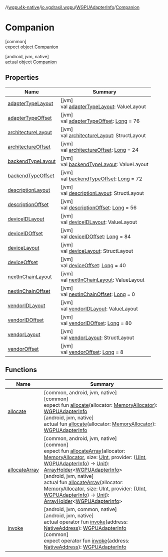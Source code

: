 //[wgpu4k-native](../../../../index.md)/[io.ygdrasil.wgpu](../../index.md)/[WGPUAdapterInfo](../index.md)/[Companion](index.md)

# Companion

[common]\
expect object [Companion](index.md)

[android, jvm, native]\
actual object [Companion](index.md)

## Properties

| Name | Summary |
|---|---|
| [adapterTypeLayout](adapter-type-layout.md) | [jvm]<br>val [adapterTypeLayout](adapter-type-layout.md): ValueLayout |
| [adapterTypeOffset](adapter-type-offset.md) | [jvm]<br>val [adapterTypeOffset](adapter-type-offset.md): [Long](https://kotlinlang.org/api/core/kotlin-stdlib/kotlin/-long/index.html) = 76 |
| [architectureLayout](architecture-layout.md) | [jvm]<br>val [architectureLayout](architecture-layout.md): StructLayout |
| [architectureOffset](architecture-offset.md) | [jvm]<br>val [architectureOffset](architecture-offset.md): [Long](https://kotlinlang.org/api/core/kotlin-stdlib/kotlin/-long/index.html) = 24 |
| [backendTypeLayout](backend-type-layout.md) | [jvm]<br>val [backendTypeLayout](backend-type-layout.md): ValueLayout |
| [backendTypeOffset](backend-type-offset.md) | [jvm]<br>val [backendTypeOffset](backend-type-offset.md): [Long](https://kotlinlang.org/api/core/kotlin-stdlib/kotlin/-long/index.html) = 72 |
| [descriptionLayout](description-layout.md) | [jvm]<br>val [descriptionLayout](description-layout.md): StructLayout |
| [descriptionOffset](description-offset.md) | [jvm]<br>val [descriptionOffset](description-offset.md): [Long](https://kotlinlang.org/api/core/kotlin-stdlib/kotlin/-long/index.html) = 56 |
| [deviceIDLayout](device-i-d-layout.md) | [jvm]<br>val [deviceIDLayout](device-i-d-layout.md): ValueLayout |
| [deviceIDOffset](device-i-d-offset.md) | [jvm]<br>val [deviceIDOffset](device-i-d-offset.md): [Long](https://kotlinlang.org/api/core/kotlin-stdlib/kotlin/-long/index.html) = 84 |
| [deviceLayout](device-layout.md) | [jvm]<br>val [deviceLayout](device-layout.md): StructLayout |
| [deviceOffset](device-offset.md) | [jvm]<br>val [deviceOffset](device-offset.md): [Long](https://kotlinlang.org/api/core/kotlin-stdlib/kotlin/-long/index.html) = 40 |
| [nextInChainLayout](next-in-chain-layout.md) | [jvm]<br>val [nextInChainLayout](next-in-chain-layout.md): ValueLayout |
| [nextInChainOffset](next-in-chain-offset.md) | [jvm]<br>val [nextInChainOffset](next-in-chain-offset.md): [Long](https://kotlinlang.org/api/core/kotlin-stdlib/kotlin/-long/index.html) = 0 |
| [vendorIDLayout](vendor-i-d-layout.md) | [jvm]<br>val [vendorIDLayout](vendor-i-d-layout.md): ValueLayout |
| [vendorIDOffset](vendor-i-d-offset.md) | [jvm]<br>val [vendorIDOffset](vendor-i-d-offset.md): [Long](https://kotlinlang.org/api/core/kotlin-stdlib/kotlin/-long/index.html) = 80 |
| [vendorLayout](vendor-layout.md) | [jvm]<br>val [vendorLayout](vendor-layout.md): StructLayout |
| [vendorOffset](vendor-offset.md) | [jvm]<br>val [vendorOffset](vendor-offset.md): [Long](https://kotlinlang.org/api/core/kotlin-stdlib/kotlin/-long/index.html) = 8 |

## Functions

| Name | Summary |
|---|---|
| [allocate](allocate.md) | [common, android, jvm, native]<br>[common]<br>expect fun [allocate](allocate.md)(allocator: [MemoryAllocator](../../../ffi/-memory-allocator/index.md)): [WGPUAdapterInfo](../index.md)<br>[android, jvm, native]<br>actual fun [allocate](allocate.md)(allocator: [MemoryAllocator](../../../ffi/-memory-allocator/index.md)): [WGPUAdapterInfo](../index.md) |
| [allocateArray](allocate-array.md) | [common, android, jvm, native]<br>[common]<br>expect fun [allocateArray](allocate-array.md)(allocator: [MemoryAllocator](../../../ffi/-memory-allocator/index.md), size: [UInt](https://kotlinlang.org/api/core/kotlin-stdlib/kotlin/-u-int/index.html), provider: ([UInt](https://kotlinlang.org/api/core/kotlin-stdlib/kotlin/-u-int/index.html), [WGPUAdapterInfo](../index.md)) -&gt; [Unit](https://kotlinlang.org/api/core/kotlin-stdlib/kotlin/-unit/index.html)): [ArrayHolder](../../../ffi/-array-holder/index.md)&lt;[WGPUAdapterInfo](../index.md)&gt;<br>[android, jvm, native]<br>actual fun [allocateArray](allocate-array.md)(allocator: [MemoryAllocator](../../../ffi/-memory-allocator/index.md), size: [UInt](https://kotlinlang.org/api/core/kotlin-stdlib/kotlin/-u-int/index.html), provider: ([UInt](https://kotlinlang.org/api/core/kotlin-stdlib/kotlin/-u-int/index.html), [WGPUAdapterInfo](../index.md)) -&gt; [Unit](https://kotlinlang.org/api/core/kotlin-stdlib/kotlin/-unit/index.html)): [ArrayHolder](../../../ffi/-array-holder/index.md)&lt;[WGPUAdapterInfo](../index.md)&gt; |
| [invoke](invoke.md) | [android, jvm, common, native]<br>[android, jvm, native]<br>actual operator fun [invoke](invoke.md)(address: [NativeAddress](../../../ffi/-native-address/index.md)): [WGPUAdapterInfo](../index.md)<br>[common]<br>expect operator fun [invoke](invoke.md)(address: [NativeAddress](../../../ffi/-native-address/index.md)): [WGPUAdapterInfo](../index.md) |